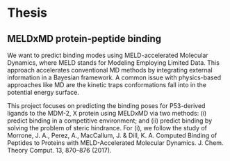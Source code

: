 # Thesis
## MELDxMD protein-peptide binding

We want to predict binding modes using MELD-accelerated Molecular Dynamics, where MELD stands for Modeling Employing Limited Data. This approach accelerates conventional MD methods by integrating external information in a Bayesian framework. A common issue with physics-based approaches like MD are the kinetic traps conformations fall into in the potential energy surface. 

This project focuses on predicting the binding poses for P53-derived ligands to the MDM-2, X protein using MELDxMD via two methods: (i) predict binding in a competitive environment; and (ii) predict binding by solving the problem of steric hindrance. For (i), we follow the study of Morrone, J. A., Perez, A., MacCallum, J. & Dill, K. A. Computed Binding of Peptides to Proteins with MELD-Accelerated Molecular Dynamics. J. Chem. Theory Comput. 13, 870–876 (2017).
